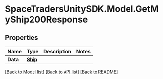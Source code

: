 # SpaceTradersUnitySDK.Model.GetMyShip200Response

## Properties

Name | Type | Description | Notes
------------ | ------------- | ------------- | -------------
**Data** | [**Ship**](Ship.md) |  | 

[[Back to Model list]](../README.md#documentation-for-models) [[Back to API list]](../README.md#documentation-for-api-endpoints) [[Back to README]](../README.md)

